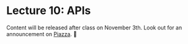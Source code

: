 # Lecture 10: APIs

Content will be released after class on November 3th. Look out for an announcement on [Piazza](https://piazza.com/class/j6r4ozi6uu75px). 📣

